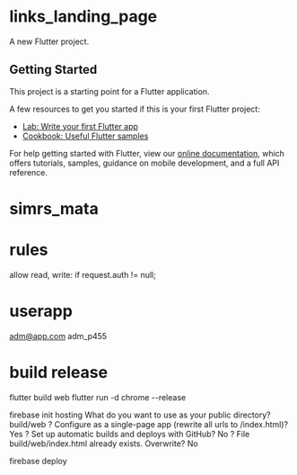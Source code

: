 # links_landing_page

A new Flutter project.

## Getting Started

This project is a starting point for a Flutter application.

A few resources to get you started if this is your first Flutter project:

- [Lab: Write your first Flutter app](https://flutter.dev/docs/get-started/codelab)
- [Cookbook: Useful Flutter samples](https://flutter.dev/docs/cookbook)

For help getting started with Flutter, view our
[online documentation](https://flutter.dev/docs), which offers tutorials,
samples, guidance on mobile development, and a full API reference.

# simrs_mata

# rules
allow read, write: if request.auth != null;

# userapp
adm@app.com
adm_p455

# build release
flutter build web
flutter run -d chrome --release

firebase init
hosting
What do you want to use as your public directory? build/web
? Configure as a single-page app (rewrite all urls to /index.html)? Yes
? Set up automatic builds and deploys with GitHub? No
? File build/web/index.html already exists. Overwrite? No

firebase deploy
